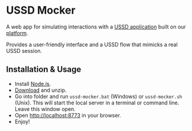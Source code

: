 # USSD Mocker

A web app for simulating interactions with a [USSD application](http://developers.smsgh.com/documentations/ussd) built on our [platform](http://developers.smsgh.com/documentations/ussd).

Provides a user-friendly interface and a USSD flow that mimicks a real USSD session.

## Installation & Usage

* Install [Node.js](http://nodejs.org).
* [Download](https://github.com/smsgh/ussd-mocker/archive/master.zip) and unzip.
* Go into folder and run `ussd-mocker.bat` (Windows) or `ussd-mocker.sh` (Unix). This will start the local server in a terminal or command line. Leave this window open.
* Open [http://localhost:8773](http://localhost:8773) in your browser.
* Enjoy!

